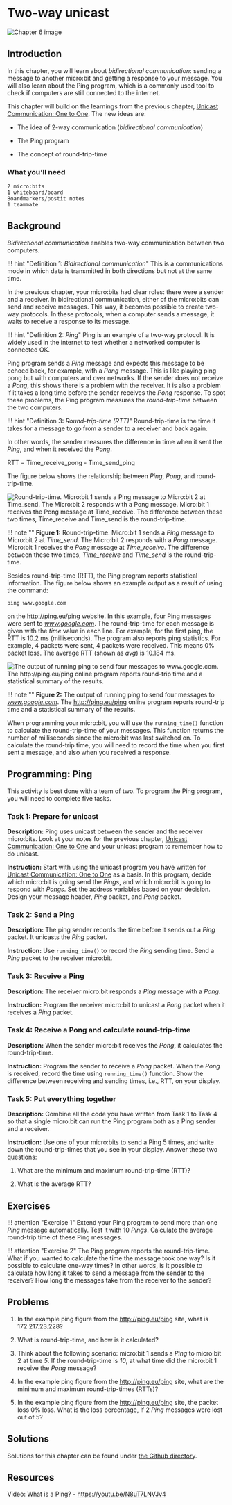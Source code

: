 Two-way unicast
===============

![Chapter 6 image](chapter6.png)

Introduction
------------

In this chapter, you will learn about *bidirectional communication*:
sending a message to another micro:bit and getting a response to
your message. You will also learn about the Ping program, which is a
commonly used tool to check if computers are still connected to the
internet.

This chapter will build on the learnings from the previous chapter,
[Unicast Communication: One to One](../unicast/unicast.md). The new ideas are:

- The idea of 2-way communication (*bidirectional communication*)

- The Ping program

- The concept of round-trip-time

### What you’ll need

    2 micro:bits
    1 whiteboard/board
    Boardmarkers/postit notes
    1 teammate

Background
----------

*Bidirectional communication* enables two-way communication between two
computers.

!!! hint "Definition 1: _Bidirectional communication_"
	This is a communications mode in which
	data is transmitted in both directions but not at the same time.

In the previous chapter, your micro:bits had clear roles: there were a
sender and a receiver. In bidirectional communication, either of the
micro:bits can send and receive messages. This way, it becomes possible
to create two-way protocols. In these protocols, when a computer sends a
message, it waits to receive a response to its message.

!!! hint "Definition 2: _Ping_"
	Ping is an example of a two-way protocol. It is widely used in
	the internet to test whether a networked computer is connected OK.

Ping program sends a *Ping* message and
expects this message to be echoed back, for example, with a *Pong*
message. This is like playing ping pong but with computers and over
networks. If the sender does not receive a *Pong*, this
shows there is a problem with the receiver.
It is also a problem if it
takes a long time before the sender receives the *Pong* response.
To spot these problems, the Ping program measures the *round-trip-time* between the two
computers.

!!! hint "Definition 3: _Round-trip-time (RTT)_"
	Round-trip-time is the time it takes for a
	message to go from a sender to a receiver and back again.

In other words, the sender measures the difference in time when it sent
the *Ping*, and when it received the *Pong*.  

RTT = Time\_receive\_pong - Time\_send\_ping  

The figure below shows the relationship between
*Ping*, *Pong*, and round-trip-time.

![Round-trip-time. Micro:bit 1 sends a *Ping* message to Micro:bit 2 at *Time\_send*. The Micro:bit 2 responds with a *Pong* message. Micro:bit 1 receives the *Pong* message at *Time\_receive*. The difference between these two times, *Time\_receive* and *Time\_send* is the round-trip-time.](Ping-rtt.png)

!!! note ""
	**Figure 1:** Round-trip-time. Micro:bit 1 sends a *Ping* message to 
	Micro:bit 2 at *Time\_send*. The Micro:bit 2 responds with a *Pong* message. 
	Micro:bit 1 receives the *Pong* message at *Time\_receive*. The difference 
	between these two times, *Time\_receive* and *Time\_send* is the round-trip-time.

Besides round-trip-time (RTT), the Ping program reports statistical
information. The figure below shows an example output as a result of
using the command:

    ping www.google.com

on the <http://ping.eu/ping> website. In this example, four Ping messages were sent to *www.google.com*.
The round-trip-time for each message is given with the *time* value in
each line. For example, for the first ping, the RTT is 10.2 ms
(milliseconds). The program also reports ping statistics. For example, 4
packets were sent, 4 packets were received. This means 0% packet loss.
The average RTT (shown as *avg*) is 10.184 ms.

![The output of running ping to send four messages to *www.google.com*. The <http://ping.eu/ping> online program reports round-trip time and a statistical summary of the results.](PingGoogle.png)

!!! note ""
	**Figure 2:** The output of running ping to send four messages to *www.google.com*.
	The <http://ping.eu/ping> online program reports round-trip time and a
	statistical summary of the results.

When programming your micro:bit, you
will use the `running_time()` function to calculate the round-trip-time of your messages. This function returns the number of milliseconds since the micro:bit was last switched on. To calculate the round-trip time, you will need to record the time
when you first sent a message, and also when you received a response.

Programming: Ping
-----------------

This activity is best done with a team of two. To program the Ping program, you will need to complete five tasks.

### Task 1: Prepare for unicast

**Description:** Ping uses unicast between the sender and the receiver
micro:bits. Look at your notes for the previous chapter, [Unicast Communication: One to One](../unicast/unicast.md)  and your
unicast program to remember how to do unicast.

**Instruction:** Start with using the unicast program you have written for
[Unicast Communication: One to One](../unicast/unicast.md) as a basis. In this program, decide which
micro:bit is going send the *Pings*, and which micro:bit is going to
respond with *Pongs*. Set the address variables based on your decision.
Design your message header, *Ping* packet, and *Pong* packet.

### Task 2: Send a Ping

**Description:** The ping sender records the time before it sends out a
*Ping* packet. It unicasts the *Ping* packet.

**Instruction:** Use `running_time()` to record the *Ping* sending time.
Send a *Ping* packet to the receiver micro:bit.

### Task 3: Receive a Ping

**Description:** The receiver micro:bit responds a *Ping* message with a
*Pong*.

**Instruction:** Program the receiver micro:bit to unicast a *Pong*
packet when it receives a *Ping* packet.

### Task 4: Receive a Pong and calculate round-trip-time

**Description:** When the sender micro:bit receives the *Pong*, it
calculates the round-trip-time.

**Instruction:** Program the sender to
receive a *Pong* packet. When the *Pong* is received, record the time
using `running_time()` function. Show the difference between receiving
and sending times, i.e., RTT, on your display.

### Task 5: Put everything together
**Description:** Combine all the code you have written from Task 1 to Task 4 so that a single micro:bit can run the Ping program both as a Ping sender and a receiver.

**Instruction:** Use one of your micro:bits to send a Ping 5 times, and write down the round-trip-times that you see in your display. Answer these two
questions:

1. What are the minimum and maximum round-trip-time (RTT)?

2. What is the average RTT?

Exercises
---------

!!! attention "Exercise 1"
	Extend your Ping program to send more than one *Ping* message automatically.
	Test it with 10 *Pings*. Calculate the average round-trip time of these Ping messages.

!!! attention "Exercise 2"
	The Ping program reports the round-trip-time. What if you wanted to calculate
	the time the message took one way? Is it possible to calculate one-way times?
	In other words, is it possible to calculate how long it takes to send a message
	from the sender to the receiver? How long the messages take from the receiver to the sender?

Problems
--------

1. In the example ping figure from the <http://ping.eu/ping> site, what is 172.217.23.228?

2. What is round-trip-time, and how is it calculated?

3. Think about the following scenario: micro:bit 1 sends a *Ping* to micro:bit 2 at time *5*. If the round-trip-time is *10*, at what time did the micro:bit 1 receive the *Pong* message?

4. In the example ping figure from the <http://ping.eu/ping> site, what are the minimum and maximum round-trip-times (RTTs)?

5. In the example ping figure from the <http://ping.eu/ping> site, the packet loss 0% loss. What is the loss percentage, if 2 *Ping* messages were lost out of 5?

Solutions
---------

Solutions for this chapter can be found under [the Github directory](https://github.com/nominetresearch/microbit-networking-book-python/tree/master/twowayunicast/code).

Resources
---------

Video: What is a Ping? - <https://youtu.be/N8uT7LNVJv4>
